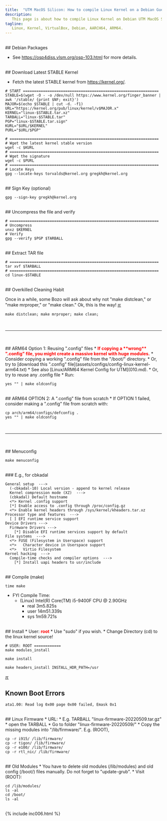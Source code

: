 ```yaml
---
title:  "UTM MacOS Silicon: How to compile Linux Kernel on a Debian Guest"
description:
   This page is about how to compile Linux Kernel on Debian UTM MacOS Silicon Guest (AARCH64).
tagline:
   Linux, Kernel, VirtualBox, Debian, AARCH64, ARM64.
---
```


<br id="idx01">
## Debian Packages

* See <https://osp4diss.vlsm.org/osp-103.html> for more details.

<br id="idx02">
## Download Latest STABLE Kernel

* Fetch the latest STABLE kernel from <https://kernel.org/>.

```
# START =============================================================
STABLE=$(wget -O - -o /dev/null https://www.kernel.org/finger_banner | awk '/stable/ {print $NF; exit}')
MAJOR=$(echo $STABLE | cut -d. -f1)
URL="https://kernel.org/pub/linux/kernel/v$MAJOR.x"
KERNEL="linux-$STABLE.tar.xz"
TARBALL="linux-$STABLE.tar"
PGP="linux-$STABLE.tar.sign"
KURL="$URL/$KERNEL"
PURL="$URL/$PGP"

# ===================================================================
# Wget the latest kernel stable version
wget -c $KURL
# ===================================================================
# Wget the signature
wget -c $PURL
# ===================================================================
# Locate Keys
gpg --locate-keys torvalds@kernel.org gregkh@kernel.org

```

<br id="idx02a">
## Sign Key (optional)

```
gpg --sign-key gregkh@kernel.org

```

<br id="idx03">
## Uncompress the file and verify

```
# ===================================================================
# Uncompress
unxz $KERNEL
# Verify
gpg --verify $PGP $TARBALL

```

<br id="idx04">
## Extract TAR file

```
# ===================================================================
tar xvf $TARBALL
# ===================================================================
cd linux-$STABLE

```

<br id="idx05">
## Overkilled Cleaning Habit

Once in a while, some Bozo will ask about why not "make distclean," 
or "make mrproper," or "make clean." 
Ok, this is the way! [&#x213C;](#idx10)

```
make distclean; make mrproper; make clean;

```

<br>
<hr>
<br>

<br id="idx06aa">
## ARM64 Option 1: Reusing ".config" files
* <span style="color:red;font-weight:bold;">If copying a **wrong** ".config" file,
  you might create a massive kernel with huge modules.</span>
  * Consider copying a working ".config" file from the "/boot/" directory.
  * Or, try to [download this ".config" file](assets/configs/config-linux-kernel-arm64.txt)
    * See also [Linux/ARM64 Kernel Config for UTM](010.md).
  * Or, try to reuse any .config file
* Run:

```
yes "" | make oldconfig

```

<br id="idx06bb">
## ARM64 OPTION 2: A ".config" file from scratch
* If OPTION 1 failed, consider making a ".config" file from scratch with:

```
cp arch/arm64/configs/defconfig .
yes "" | make oldconfig

```

<br>
<hr>
<br>
<br id="idx07">
## Menuconfig

```
make menuconfig

```

<br id="idx08">
### E.g., for cbkadal

```
General setup  --->
  (-cbkadal-10) Local version - append to kernel release
  Kernel compression mode (XZ)  --->
  (cbkadal) Default hostname
  <*> Kernel .config support
  [*] Enable access to .config through /proc/config.gz
  <*> Enable kernel headers through /sys/kernel/kheaders.tar.xz
Processor type and features  --->
  [ ] EFI runtime service support 
Device Drivers --->
  Firmware Drivers --->
    [*] Disable EFI runtime services support by default 
File systems  --->
  <*> FUSE (Filesystem in Userspace) support
  <*>   Character device in Userspace support
  <*>   Virtio Filesystem 
Kernel hacking  --->  
  Compile-time checks and compiler options  --->
    [*] Install uapi headers to usr/include

```

<br id="idx09">
## Compile (make)

```
time make

```

* FYI Compile Time:
  * (Linux) Intel(R) Core(TM) i5-9400F CPU @ 2.90GHz
    * real	3m5.825s
    * user	14m51.339s
    * sys	1m59.721s

<br id="idx10">
## Install
* User: <span style="color:red;font-weight:bold;">root</span>
  * Use "sudo" if you wish.
  * Change Directory (cd) to the linux kernel source!

```
# USER: ROOT ============
make modules_install

make install

make headers_install INSTALL_HDR_PATH=/usr

```

[&#x213C;](#idx05)
<br id="idx11">
## Known Boot Errors

```
ata1.00: Read log 0x00 page 0x00 failed, Emask 0x1

```

<br id="idx12">
## Linux Firmware
* URL: <https://git.kernel.org/pub/scm/linux/kernel/git/firmware/linux-firmware.git/>
  * E.g. TARBALL "linux-firmware-20220509.tar.gz"
    * open the TARBALL
    * Go to folder "linux-firmware-20220509/"
    * Copy the missing modules into "/lib/firmware/". E.g. (ROOT),

```
cp -r i915/ /lib/firmware/
cp -r tigon/ /lib/firmware/
cp -r e100/ /lib/firmware/
cp -r rtl_nic/ /lib/firmware/

```

<br id="idx13">
## Old Modules
* You have to delete old modules (/lib/modules) and old config (/boot/) files manually.
  Do not forget to "update-grub".
* Visit (ROOT):

```
cd /lib/modules/
ls -al
cd /boot/
ls -al

```

<br id="idx14">
{% include inc006.html %}
<br> 

